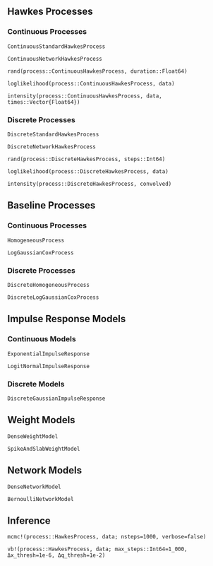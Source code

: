 ## Hawkes Processes

### Continuous Processes
```@docs
ContinuousStandardHawkesProcess
```

```@docs
ContinuousNetworkHawkesProcess
```

```@docs
rand(process::ContinuousHawkesProcess, duration::Float64)
```

```@docs
loglikelihood(process::ContinuousHawkesProcess, data)
```

```@docs
intensity(process::ContinuousHawkesProcess, data, times::Vector{Float64})
```

### Discrete Processes
```@docs
DiscreteStandardHawkesProcess
```

```@docs
DiscreteNetworkHawkesProcess
```

```@docs
rand(process::DiscreteHawkesProcess, steps::Int64)
```

```@docs
loglikelihood(process::DiscreteHawkesProcess, data)
```

```@docs
intensity(process::DiscreteHawkesProcess, convolved)
```


## Baseline Processes

### Continuous Processes
```@docs
HomogeneousProcess
```

```@docs
LogGaussianCoxProcess
```

### Discrete Processes
```@docs
DiscreteHomogeneousProcess
```

```@docs
DiscreteLogGaussianCoxProcess
```

## Impulse Response Models

### Continuous Models
```@docs
ExponentialImpulseResponse
```

```@docs
LogitNormalImpulseResponse
```

### Discrete Models
```@docs
DiscreteGaussianImpulseResponse
```


## Weight Models
```@docs
DenseWeightModel
```

```@docs
SpikeAndSlabWeightModel
```


## Network Models
```@docs
DenseNetworkModel
```

```@docs
BernoulliNetworkModel
```


## Inference
```@docs
mcmc!(process::HawkesProcess, data; nsteps=1000, verbose=false)
```

```@docs
vb!(process::HawkesProcess, data; max_steps::Int64=1_000, Δx_thresh=1e-6, Δq_thresh=1e-2)
```